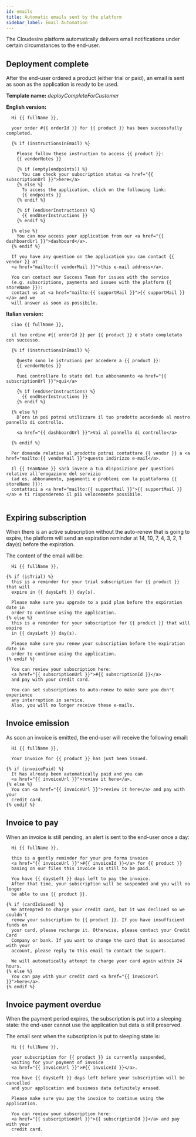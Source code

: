 ```yaml
---
id: emails
title: Automatic emails sent by the platform
sidebar_label: Email Automation
---
```


The Cloudesire platform automatically delivers email notifications under certain
circumstances to the end-user.

## Deployment complete

After the end-user ordered a product (either trial or paid), an email is sent
as soon as the application is ready to be used.

**Template name:** *deployCompleteForCustomer*

**English version:**

```twig
  Hi {{ fullName }},

  your order #{{ orderId }} for {{ product }} has been successfully completed.

  {% if (instructionsInEmail) %}

    Please follow these instruction to access {{ product }}:
    {{ vendorNotes }}

    {% if (empty(endpoints)) %}
      You can check your subscription status <a href="{{ subscriptionUrl }}">here</a>
    {% else %}
      To access the application, click on the following link:
      {{ endpoints }}
    {% endif %}

    {% if (endUserInstructions) %}
      {{ endUserInstructions }}
    {% endif %}

  {% else %}
    You can now access your application from our <a href="{{ dashboardUrl }}">dashboard</a>.
  {% endif %}

  If you have any question on the application you can contact {{ vendor }} at
  <a href="mailto:{{ vendorMail }}">this e-mail address</a>.

  You can contact our Success Team for issues with the service
  (e.g. subscriptions, payments and issues with the platform {{ storeName }}):
  contact us at <a href="mailto:{{ supportMail }}">{{ supportMail }}</a> and we
  will answer as soon as possibile.
```
**Italian version:**

```twig
  Ciao {{ fullName }},
  
  il tuo ordine #{{ orderId }} per {{ product }} è stato completato con successo.

  {% if (instructionsInEmail) %}

    Queste sono le istruzioni per accedere a {{ product }}:
    {{ vendorNotes }}
  
    Puoi controllare lo stato del tuo abbonamento <a href="{{ subscriptionUrl }}">qui</a>
  
    {% if (endUserInstructions) %}
      {{ endUserInstructions }}
    {% endif %}
  
  {% else %}
    D’ora in poi potrai utilizzare il tuo prodotto accedendo al nostro pannello di controllo.
  
    <a href="{{ dashboardUrl }}">Vai al pannello di controllo</a>

  {% endif %}

  Per domande relative al prodotto potrai contattare {{ vendor }} a <a href="mailto:{{ vendorMail }}">questo indirizzo e-mail</a>.

  Il {{ teamName }} sarà invece a tua disposizione per questioni relative all’erogazione del servizio
  (ad es. abbonamento, pagamenti e problemi con la piattaforma {{ storeName }}): 
  contattaci a <a href="mailto:{{ supportMail }}">{{ supportMail }}</a> e ti risponderemo il più velocemente possibile.
  
```

## Expiring subscription

When there is an active subscription without the auto-renew that is going to
expire, the platform will send an expiration reminder at 14, 10, 7, 4, 3, 2, 1
day(s) before the expiration.

The content of the email will be:

```twig
  Hi {{ fullName }},

{% if (isTrial) %}
  this is a reminder for your trial subscription for {{ product }} that will
  expire in {{ daysLeft }} day(s).

  Please make sure you upgrade to a paid plan before the expiration date in
  order to continue using the application.
{% else %}
  this is a reminder for your subscription for {{ product }} that will expire
  in {{ daysLeft }} day(s).

  Please make sure you renew your subscription before the expiration date in
  order to continue using the application.
{% endif %}

  You can review your subscription here:
  <a href="{{ subscriptionUrl }}">#{{ subscriptionId }}</a>
  and pay with your credit card.

  You can set subscriptions to auto-renew to make sure you don't experience
  any interruption in service.
  Also, you will no longer receive these e-mails.
```

## Invoice emission

As soon an invoice is emitted, the end-user will receive the following email:

```twig
  Hi {{ fullName }},

  Your invoice for {{ product }} has just been issued.

{% if (invoicePaid) %}
  It has already been automatically paid and you can
  <a href="{{ invoiceUrl }}">review it here</a>.
{% else %}
  You can <a href="{{ invoiceUrl }}">review it here</a> and pay with your
  credit card.
{% endif %}
```

## Invoice to pay

When an invoice is still pending, an alert is sent to the end-user once a day:

```twig
  Hi {{ fullName }},

  this is a gently reminder for your pro forma invoice
  <a href="{{ invoiceUrl }}">#{{ invoiceId }}</a> for {{ product }}
  basing on our files this invoice is still to be paid.

  You have {{ daysLeft }} days left to pay the invoice.
  After that time, your subscription will be suspended and you will no longer
  be able to use {{ product }}.

{% if (cardIsSaved) %}
  We attempted to charge your credit card, but it was declined so we couldn't
  renew your subscription to {{ product }}. If you have insufficient funds on
  your card, please recharge it. Otherwise, please contact your Credit Card
  Company or bank. If you want to change the card that is associated with your
  account, please reply to this email to contact the support.

  We will automatically attempt to charge your card again within 24 hours.
{% else %}
  You can pay with your credit card <a href="{{ invoiceUrl }}">here</a>.
{% endif %}
```

## Invoice payment overdue

When the payment period expires, the subscription is put into a sleeping state:
the end-user cannot use the application but data is still preserved.

The email sent when the subscription is put to sleeping state is:

```twig
  Hi {{ fullName }},

  your subscription for {{ product }} is currently suspended,
  waiting for your payment of invoice
  <a href="{{ invoiceUrl }}">#{{ invoiceId }}</a>.

  You have {{ daysLeft }} days left before your subscription will be cancelled
  and your application and business data definitely erased.

  Please make sure you pay the invoice to continue using the application.

  You can review your subscription here:
  <a href="{{ subscriptionUrl }}">{{ subscriptionId }}</a> and pay with your
  credit card.
```
